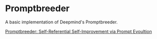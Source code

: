 # Promptbreeder
A basic implementation of Deepmind's Promptbreeder.

[Promptbreeder: Self-Referential Self-Improvement via Prompt Evoultion](https://arxiv.org/pdf/2309.16797.pdf)
